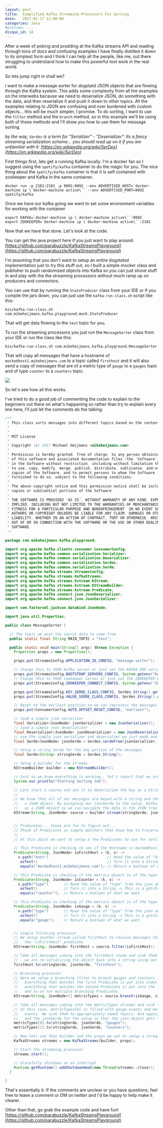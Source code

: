 ```yaml
---
layout: post
title:  Simplified Kafka Streaming Processors For Sorting
date:   2017-01-17 12:00:00
categories: Java
#preview: ...
disqus_id: 18
---
```


After a week of poking and prodding at the Kafka streams API and reading through tons of docs and confusing examples I have finally distilled it down to its simplest form and I think I can help all the people, like me, out there struggling to understand how to make this powerful tool work in the real world.

So lets jump right in shall we?

I want to make a message sorter for dogstatd JSON objects that are flowing through the Kafka system. This adds some complexity from all the examples on the interwebs because we need to deserialize JSON, do something with the data, and then reserialize it and push it down to other topics. All the examples relating to JSON are confusing and over burdened with custom objects... this will be much simpler, I promise. To do sorting, I want to use the `filter` method and the `branch` method, so in this example we'll be using both of those methods and I'll show you how to use them for message sorting.

_by the way, `Serdes` is a term for "Serializer" - "Deserializer". Its a fancy streaming serialization scheme... you should read up on it if you are unfamiliar with it: [https://en.wikipedia.org/wiki/SerDes](https://en.wikipedia.org/wiki/SerDes)_

First things first, lets get a running Kafka locally. I'm a docker fan so I suggest using the `spotify/kafka` container to do the magic for you. The nice thing about the `spotify/kafka` container is that it is self contained with zookeeper and Kafka in the same container.

~~~
docker run -p 2181:2181 -p 9092:9092 --env ADVERTISED_HOST=`docker-machine ip \`docker-machine active\`` --env ADVERTISED_PORT=9092 spotify/kafka
~~~

Once we have our kafka going we want to set some environment variables for working with the container

~~~
export KAFKA=`docker-machine ip \`docker-machine active\``:9092
export ZOOKEEPER=`docker-machine ip \`docker-machine active\``:2181
~~~

Now that we have that done. Let's look at the code.

You can get the java project here if you just want to play around: [https://github.com/parabuzzle/KafkaStreamsPlayground](https://github.com/parabuzzle/KafkaStreamsPlayground)

I'm assuming that you don't want to setup an entire dogstatsd implementation just to try this stuff out, so I built a simple mocker class and publisher to push randomized objects into Kafka so you can just shove stuff in and play with the the streaming processors without much ramp up on producers and connectors.

You can use that by running the `StatsProducer` class from your IDE or if you compile the jars down, you can just use the `kafka-run-class.sh` script like this:

~~~
bin/kafka-run-class.sh com.mikeheijmans.kafka.playground.mock.StatsProducer
~~~

That will get data flowing to the `test` topic for you.

To run the streaming processors you just run the `MessageSorter` class from your IDE or run the class like this:

~~~
bin/kafka-run-class.sh com.mikeheijmans.kafka.playground.MessageSorter
~~~

That will copy all messages that have a hostname of `mockedhost1.mikeheijmans.com` to a topic called `firsthost` and it will also send a copy of messages that are of a metric type of `gauge` to a `gauges` topic and of type `counter` to a `counters` topic.

<img class="img-fluid" src="/img/kafka-streams.png"/>

So let's see how all this works.

I've tried to do a good job of commenting the code to explain to the beginners out there on what's happening so rather than try to explain every line here, I'll just let the comments do the talking:

~~~java
/**
 * This class sorts messages into different topics based on the contents of the message
 *
 *
 * MIT License
 *
 * Copyright (c) 2017 Michael Heijmans <mikeheijmans.com>
 *
 * Permission is hereby granted, free of charge, to any person obtaining a copy
 * of this software and associated documentation files (the "Software"), to deal
 * in the Software without restriction, including without limitation the rights
 * to use, copy, modify, merge, publish, distribute, sublicense, and/or sell
 * copies of the Software, and to permit persons to whom the Software is
 * furnished to do so, subject to the following conditions:
 *
 * The above copyright notice and this permission notice shall be included in all
 * copies or substantial portions of the Software.
 *
 * THE SOFTWARE IS PROVIDED "AS IS", WITHOUT WARRANTY OF ANY KIND, EXPRESS OR
 * IMPLIED, INCLUDING BUT NOT LIMITED TO THE WARRANTIES OF MERCHANTABILITY,
 * FITNESS FOR A PARTICULAR PURPOSE AND NONINFRINGEMENT. IN NO EVENT SHALL THE
 * AUTHORS OR COPYRIGHT HOLDERS BE LIABLE FOR ANY CLAIM, DAMAGES OR OTHER
 * LIABILITY, WHETHER IN AN ACTION OF CONTRACT, TORT OR OTHERWISE, ARISING FROM,
 * OUT OF OR IN CONNECTION WITH THE SOFTWARE OR THE USE OR OTHER DEALINGS IN THE
 * SOFTWARE.
 */

package com.mikeheijmans.kafka.playground;

import org.apache.kafka.clients.consumer.ConsumerConfig;
import org.apache.kafka.common.serialization.Serializer;
import org.apache.kafka.common.serialization.Deserializer;
import org.apache.kafka.common.serialization.Serdes;
import org.apache.kafka.common.serialization.Serde;
import org.apache.kafka.streams.StreamsConfig;
import org.apache.kafka.streams.KafkaStreams;
import org.apache.kafka.streams.kstream.KStream;
import org.apache.kafka.streams.kstream.KStreamBuilder;
import org.apache.kafka.streams.kstream.Predicate;
import org.apache.kafka.connect.json.JsonDeserializer;
import org.apache.kafka.connect.json.JsonSerializer;

import com.fasterxml.jackson.databind.JsonNode;

import java.util.Properties;

public class MessageSorter {

  // The topic we want the source data to come from
  public static final String MAIN_TOPIC = "test";

  public static void main(String[] args) throws Exception {
    Properties props = new Properties();

    props.put(StreamsConfig.APPLICATION_ID_CONFIG, "message-sorter");

    // Change this to YOUR kafka server or just set the KAFKA ENV variable!
    props.put(StreamsConfig.BOOTSTRAP_SERVERS_CONFIG, System.getenv("KAFKA"));
    // Change this to YOUR zookeeper server or just set the ZOOKEEPER ENV variable!
    props.put(StreamsConfig.ZOOKEEPER_CONNECT_CONFIG, System.getenv("ZOOKEEPER"));

    props.put(StreamsConfig.KEY_SERDE_CLASS_CONFIG, Serdes.String().getClass().getName());
    props.put(StreamsConfig.VALUE_SERDE_CLASS_CONFIG, Serdes.String().getClass().getName());

    // Reset to the earliest position so we can reprocess the messages for the demo
    props.put(ConsumerConfig.AUTO_OFFSET_RESET_CONFIG, "earliest");

    // load a simple json serializer
    final Serializer<JsonNode> jsonSerializer = new JsonSerializer();
    // load a simple json deserializer
    final Deserializer<JsonNode> jsonDeserializer = new JsonDeserializer();
    // use the simple json serializer and deserialzer we just made and load a Serde for streaming data
    final Serde<JsonNode> jsonSerde = Serdes.serdeFrom(jsonSerializer, jsonDeserializer);

    // Setup a string Serde for the key portion of the messages
    final Serde<String> stringSerde = Serdes.String();

    // Setup a builder for the streams
    KStreamBuilder builder = new KStreamBuilder();

    // Just so we know everything is working.. let's report that we are about to start working
    System.out.println("Starting Sorting Job");

    // Lets start a source and set it to deserialize the key as a String and the value as a JSON object.
    //
    // We know that all of our messages are keyed with a string and the payload is a string representation of
    //   a JSON object. By assigning our jsonSerde to the value, Kafka, will automatically deserialize the value
    //   as a JSON object so we can navigate the data in the JSON tree without any extra work.
    KStream<String, JsonNode> source = builder.stream(stringSerde, jsonSerde, MAIN_TOPIC);


    // Predicates... these are fun to figure out...
    // Think of Predicates as simple matchers that know how to traverse the data and return a boolean
    //
    // At this point we want to setup a few Predicates to use for sorting

    // This Predicate is checking to see if the Hostname is mockedhost1.mikeheijmans.com
    Predicate<String, JsonNode> isFirstHost = (k, v) ->
      v.path("host")                           // Read the value of "host" from the json object
      .asText()                                // Turn it into a String -> This is a gotcha for newbies like me...
      .equals("mockedhost1.mikeheijmans.com"); // Return a boolean of what we want

    // This Predicate is checking if the metrics object is of the type "Counter"
    Predicate<String, JsonNode> isCounter = (k, v) ->
      v.path("type")       // Read the value of "type" from the json object
      .asText()            // Turn it into a String -> This is a gotcha for newbies like me...
      .equals("counter");  // Return a boolean of what we want

    // This Predicate is checking if the metrics object is of the type "Gauge"
    Predicate<String, JsonNode> isGauge = (k, v) ->
      v.path("type")       // Read the value of "type" from the json object
      .asText()            // Turn it into a String -> This is a gotcha for newbies like me...
      .equals("gauge");    // Return a boolean of what we want


    // Simple filtering processor
    // We setup another stream called firstHost to receive messages that match the filter with the
    //   the "isFirstHost" predicate
    KStream<String, JsonNode> firstHost = source.filter(isFirstHost);

    // Take all messages coming into the firstHost steam and sink them to the 'firsthost' topic
    //   we are re-serializing the object back into a string using our jsonSerde on the value field.
    firstHost.to(stringSerde, jsonSerde, "firsthost");

    // Branching processor
    // Here we setup a branching filter to branch gauges and counters into seperate streams
    //   Everything that matches the first Predicate is put into index 0 of the array and
    //   everything that matches the second Predicate is put into the index of 1 of the array
    //   and so on for multiple branching Predicates
    KStream<String, JsonNode>[] metricTypes = source.branch(isGauge, isCounter);

    // Take all messages coming into the metricTypes streams and sink them to the proper topics
    // In this case, metricTypes[0] is filled with gauge events and metricTypes[1] is filled with counter
    //   events. We sink them to appropriately named topics. And again, we use the stringSerde for the key
    //   and the jsonSerde for the value so that the json object gets turned back to a string properly on egress.
    metricTypes[0].to(stringSerde, jsonSerde, "gauges");
    metricTypes[1].to(stringSerde, jsonSerde, "counters");

    // Now lets use that builder and the props we set to setup a streams object
    KafkaStreams streams = new KafkaStreams(builder, props);

    // Start the streaming processor
    streams.start();

    // Gracefully shutdown on an interrupt
    Runtime.getRuntime().addShutdownHook(new Thread(streams::close));
  }

}
~~~

That's essentially it. If the comments are unclear or you have questions, feel free to leave a comment or DM on twitter and I'd be happy to help make it clearer.

Other than that, go grab the example code and have fun! [https://github.com/parabuzzle/KafkaStreamsPlayground](https://github.com/parabuzzle/KafkaStreamsPlayground)
